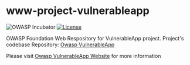 # www-project-vulnerableapp
![OWASP Incubator](https://img.shields.io/badge/owasp-incubator-blue.svg) [![License](https://img.shields.io/badge/License-Apache%202.0-blue.svg)](https://opensource.org/licenses/Apache-2.0)

OWASP Foundation Web Respository for VulnerableApp project. Project's codebase Repository: [Owasp VulnerableApp](https://github.com/SasanLabs/VulnerableApp)

Please visit [Owasp VulnerableApp Website](https://sasanlabs.github.io/VulnerableApp/) for more information
